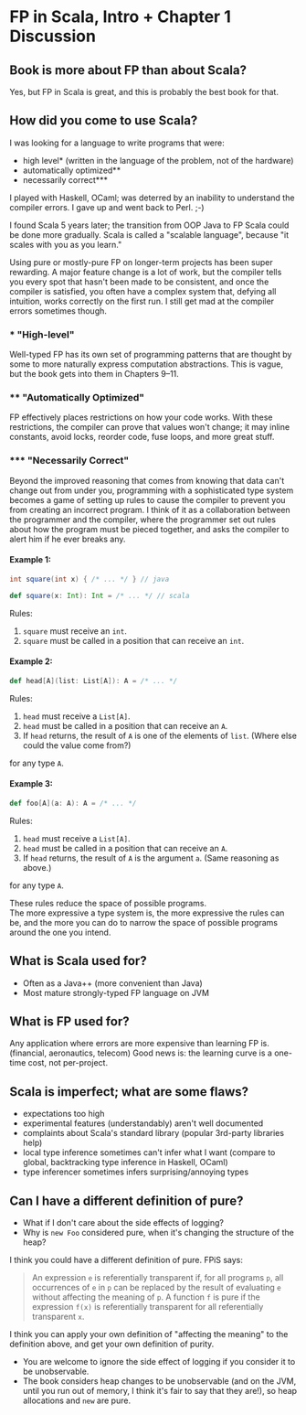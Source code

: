 # FP in Scala, Intro + Chapter 1 Discussion

## Book is more about FP than about Scala?
  Yes, but FP in Scala is great, and this is probably the best book for that.

## How did you come to use Scala?
I was looking for a language to write programs that were:
- high level\* (written in the language of the problem, not of the hardware)
- automatically optimized\*\*
- necessarily correct\*\*\*

I played with Haskell, OCaml; was deterred by an inability to understand the compiler errors.
I gave up and went back to Perl. ;-)

I found Scala 5 years later; the transition from OOP Java to FP Scala could be done more gradually.
Scala is called a "scalable language", because "it scales with you as you learn."  

Using pure or mostly-pure FP on longer-term projects has been super rewarding.  A major feature change is a lot of work, but the compiler tells you every spot that hasn't been made to be consistent, and once the compiler is satisfied, you often have a complex system that, defying all intuition, works correctly on the first run.  I still get mad at the compiler errors sometimes though.

### \* "High-level"
Well-typed FP has its own set of programming patterns that are thought by some to more naturally express computation abstractions.  This is vague, but the book gets into them in Chapters 9–11.

### \*\* "Automatically Optimized"
FP effectively places restrictions on how your code works.  With these restrictions, the compiler can prove 
that values won't change; it may inline constants, avoid locks, reorder code, fuse loops, and more great stuff.

### \*\*\* "Necessarily Correct"
Beyond the improved reasoning that comes from knowing that data can't change out from under you, 
programming with a sophisticated type system becomes a game of setting up rules to cause the
compiler to prevent you from creating an incorrect program.  I think of it as a collaboration between the programmer
and the compiler, where the programmer set out rules about how the program must be pieced together, 
and asks the compiler to alert him if he ever breaks any.

#### Example 1:
```java
int square(int x) { /* ... */ } // java
```
```scala
def square(x: Int): Int = /* ... */ // scala
```
Rules: 

1. `square` must receive an `int`.
2. `square` must be called in a position that can receive an `int`.

#### Example 2:
```scala
def head[A](list: List[A]): A = /* ... */
```
Rules:

1. `head` must receive a `List[A]`.
2. `head` must be called in a position that can receive an `A`.
3. If `head` returns, the result of `A` is one of the elements of `list`. (Where else could the value come from?)

for any type `A`.

#### Example 3:
```scala
def foo[A](a: A): A = /* ... */
```
Rules:

1. `head` must receive a `List[A]`.
2. `head` must be called in a position that can receive an `A`.
3. If `head` returns, the result of `A` is the argument `a`. (Same reasoning as above.)

for any type `A`.

These rules reduce the space of possible programs.  
The more expressive a type system is, the more expressive the rules can be, 
and the more you can do to narrow the space of possible programs around the one you intend.

## What is Scala used for?
- Often as a Java++ (more convenient than Java)
- Most mature strongly-typed FP language on JVM

## What is FP used for?
  Any application where errors are more expensive than learning FP is. (financial, aeronautics, telecom)
  Good news is: the learning curve is a one-time cost, not per-project.

## Scala is imperfect; what are some flaws?
- expectations too high
- experimental features (understandably) aren't well documented
- complaints about Scala's standard library (popular 3rd-party libraries help)
- local type inference sometimes can't infer what I want (compare to global, backtracking type inference in Haskell, OCaml)
- type inferencer sometimes infers surprising/annoying types

## Can I have a different definition of pure?
- What if I don't care about the side effects of logging?
- Why is `new Foo` considered pure, when it's changing the structure of the heap?

I think you could have a different definition of pure. FPiS says:
> An expression `e` is referentially transparent if, for all programs `p`, all occurrences of `e` in `p` can be replaced by the result of evaluating `e` without affecting the meaning of `p`. A function `f` is pure if the expression `f(x)` is referentially transparent for all referentially transparent `x`.

I think you can apply your own definition of "affecting the meaning" to the definition above, and get your own definition of purity.

* You are welcome to ignore the side effect of logging if you consider it to be unobservable.
* The book considers heap changes to be unobservable (and on the JVM, until you run out of memory, I think it's fair to say that they are!), so heap allocations and `new` are pure.
